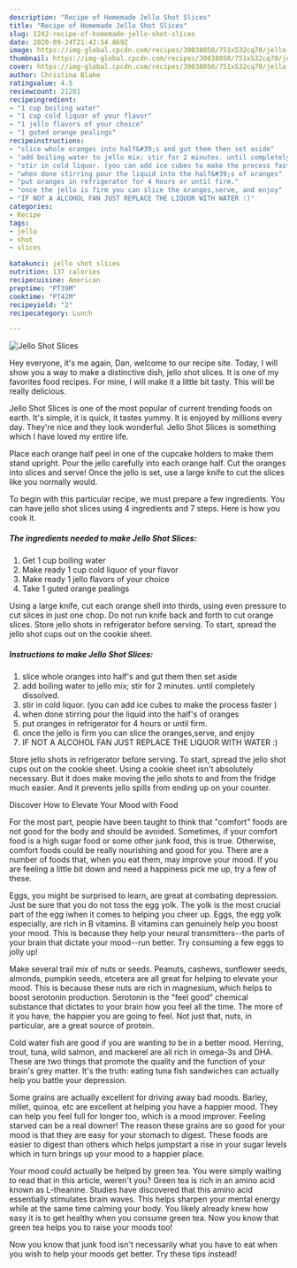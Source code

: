 ```yaml
---
description: "Recipe of Homemade Jello Shot Slices"
title: "Recipe of Homemade Jello Shot Slices"
slug: 1242-recipe-of-homemade-jello-shot-slices
date: 2020-09-24T21:42:54.869Z
image: https://img-global.cpcdn.com/recipes/30038050/751x532cq70/jello-shot-slices-recipe-main-photo.jpg
thumbnail: https://img-global.cpcdn.com/recipes/30038050/751x532cq70/jello-shot-slices-recipe-main-photo.jpg
cover: https://img-global.cpcdn.com/recipes/30038050/751x532cq70/jello-shot-slices-recipe-main-photo.jpg
author: Christina Blake
ratingvalue: 4.5
reviewcount: 21201
recipeingredient:
- "1 cup boiling water"
- "1 cup cold liquor of your flavor"
- "1 jello flavors of your choice"
- "1 guted orange pealings"
recipeinstructions:
- "slice whole oranges into half&#39;s and gut them then set aside"
- "add boiling water to jello mix; stir for 2 minutes. until completely dissolved."
- "stir in cold liquor. (you can add ice cubes to make the process faster )"
- "when done stirring pour the liquid into the half&#39;s of oranges"
- "put oranges in refrigerator for 4 hours or until firm."
- "once the jello is firm you can slice the oranges,serve, and enjoy"
- "IF NOT A ALCOHOL FAN JUST REPLACE THE LIQUOR WITH WATER :)"
categories:
- Recipe
tags:
- jello
- shot
- slices

katakunci: jello shot slices 
nutrition: 137 calories
recipecuisine: American
preptime: "PT39M"
cooktime: "PT42M"
recipeyield: "2"
recipecategory: Lunch

---
```



![Jello Shot Slices](https://img-global.cpcdn.com/recipes/30038050/751x532cq70/jello-shot-slices-recipe-main-photo.jpg)

Hey everyone, it's me again, Dan, welcome to our recipe site. Today, I will show you a way to make a distinctive dish, jello shot slices. It is one of my favorites food recipes. For mine, I will make it a little bit tasty. This will be really delicious.

Jello Shot Slices is one of the most popular of current trending foods on earth. It's simple, it is quick, it tastes yummy. It is enjoyed by millions every day. They're nice and they look wonderful. Jello Shot Slices is something which I have loved my entire life.

Place each orange half peel in one of the cupcake holders to make them stand upright. Pour the jello carefully into each orange half. Cut the oranges into slices and serve! Once the jello is set, use a large knife to cut the slices like you normally would.


To begin with this particular recipe, we must prepare a few ingredients. You can have jello shot slices using 4 ingredients and 7 steps. Here is how you cook it.

<!--inarticleads1-->

##### The ingredients needed to make Jello Shot Slices:

1. Get 1 cup boiling water
1. Make ready 1 cup cold liquor of your flavor
1. Make ready 1 jello flavors of your choice
1. Take 1 guted orange pealings


Using a large knife, cut each orange shell into thirds, using even pressure to cut slices in just one chop. Do not run knife back and forth to cut orange slices. Store jello shots in refrigerator before serving. To start, spread the jello shot cups out on the cookie sheet. 

<!--inarticleads2-->

##### Instructions to make Jello Shot Slices:

1. slice whole oranges into half&#39;s and gut them then set aside
1. add boiling water to jello mix; stir for 2 minutes. until completely dissolved.
1. stir in cold liquor. (you can add ice cubes to make the process faster )
1. when done stirring pour the liquid into the half&#39;s of oranges
1. put oranges in refrigerator for 4 hours or until firm.
1. once the jello is firm you can slice the oranges,serve, and enjoy
1. IF NOT A ALCOHOL FAN JUST REPLACE THE LIQUOR WITH WATER :)


Store jello shots in refrigerator before serving. To start, spread the jello shot cups out on the cookie sheet. Using a cookie sheet isn&#39;t absolutely necessary. But it does make moving the jello shots to and from the fridge much easier. And it prevents jello spills from ending up on your counter. 

Discover How to Elevate Your Mood with Food


For the most part, people have been taught to think that "comfort" foods are not good for the body and should be avoided. Sometimes, if your comfort food is a high sugar food or some other junk food, this is true. Otherwise, comfort foods could be really nourishing and good for you. There are a number of foods that, when you eat them, may improve your mood. If you are feeling a little bit down and need a happiness pick me up, try a few of these.

Eggs, you might be surprised to learn, are great at combating depression. Just be sure that you do not toss the egg yolk. The yolk is the most crucial part of the egg iwhen it comes to helping you cheer up. Eggs, the egg yolk especially, are rich in B vitamins. B vitamins can genuinely help you boost your mood. This is because they help your neural transmitters--the parts of your brain that dictate your mood--run better. Try consuming a few eggs to jolly up!

Make several trail mix of nuts or seeds. Peanuts, cashews, sunflower seeds, almonds, pumpkin seeds, etcetera are all great for helping to elevate your mood. This is because these nuts are rich in magnesium, which helps to boost serotonin production. Serotonin is the "feel good" chemical substance that dictates to your brain how you feel all the time. The more of it you have, the happier you are going to feel. Not just that, nuts, in particular, are a great source of protein.

Cold water fish are good if you are wanting to be in a better mood. Herring, trout, tuna, wild salmon, and mackerel are all rich in omega-3s and DHA. These are two things that promote the quality and the function of your brain's grey matter. It's the truth: eating tuna fish sandwiches can actually help you battle your depression. 

Some grains are actually excellent for driving away bad moods. Barley, millet, quinoa, etc are excellent at helping you have a happier mood. They can help you feel full for longer too, which is a mood improver. Feeling starved can be a real downer! The reason these grains are so good for your mood is that they are easy for your stomach to digest. These foods are easier to digest than others which helps jumpstart a rise in your sugar levels which in turn brings up your mood to a happier place.

Your mood could actually be helped by green tea. You were simply waiting to read that in this article, weren't you? Green tea is rich in an amino acid known as L-theanine. Studies have discovered that this amino acid essentially stimulates brain waves. This helps sharpen your mental energy while at the same time calming your body. You likely already knew how easy it is to get healthy when you consume green tea. Now you know that green tea helps you to raise your moods too!

Now you know that junk food isn't necessarily what you have to eat when you wish to help your moods get better. Try  these tips  instead!

